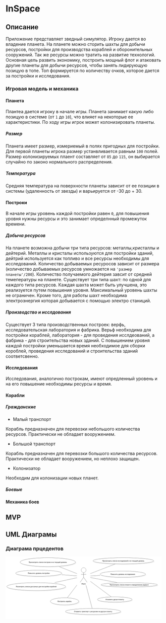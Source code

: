 # InSpace
## Описание
Приложение представляет зведный симулятор. Игроку дается во владение 
планета. На планете можно сторить шахты для добычи ресурсов, постройки для производства кораблей и оборонительных 
сооружений. Так же ресурсы можно тратить на развитие технологий. Основная цель развить экономику, построить мощный флот 
и атаковать другие планеты для добычи ресурсов, чтобы занять лидирующую позицую в топе. Топ формируется по количеству очков, 
которое дается за постройки и исследования.
### Игровая модель и механика
#### Планета
Плантеа дается игроку в начале игры. Планета занимает какую либо позицую в системе (от `1` до `10`), что влияет на 
некоторые ее характеристики. По ходу игры игрок может колонизировать планеты.
##### Размер
Планета имеет размер, измериемый в полях пригодных для постройки. Для первой планеты игрока размер устанвливается равным 
`100` полей. Размер колонизируемых плаент составляет от `85` до `115`, он выбирается случайно по законо нормального 
распределения. 
##### Температура
Средняя температура на поверхности планеты зависит от ее позиции в системы (удаленность от звезды) и варьируется от -30
до + 30.
#### Построки
В начале игры уровень каждой постройки равен `0`, для повышения уровня нужны ресурсы и это занимает определнный 
промежуток времени.
##### Добыча ресурсов 
На планете возможна добычи три типа ресурсов: металлы,кристаллы и дейтерий. Металлы и кристалы используются для 
постройки зданий, дейтрий используется как топливо и все ресурсы необходимы для исследований. Количество добываемых 
ресуросов зависит от размера (количество добываемых ресурсов умножается на `'размер планеты'/200`). Количество 
получаемого дейтерия завсит от средней темепературы на планете.
Существует три типа шахт: по одной для каждого типа ресурсов. Каждая шахта может быть улучшена, это реализуется путем 
повышения уровня. Максимальный уровень шахты не ограничен. Кроме того, для работы шахт необходима электроэнергия которая
добывается с помощью электро станиций.
##### Производство и исслдования
Существует 3 типа производственных построек: верфь, исследовательская лаборатория и фабрика. Верьф необходима для 
постройки кораблей, лаборатория - для проведения исслдеований, а фабрика - для строительства новых зданий. С повышением
уровня каждой постройки уменьшается время необходимое для сборки короблей, проведения исследований и строительства 
зданий соответсвенно.
#### Исследования
Исследования, аналогично построкам, имеют опредленный уровень и на его повышение необходимы ресурсы и время.
#### Корабли
##### Гражданские
* Малый транспорт

Корабль предназначен для перевозки небольшого количества ресурсов. Практически не обладает вооружением.


* Большой транспорт

Корабль предназначен для перевозки большого количества ресурсов. Практически не обладает вооружением, но неплохо защищен.

* Колонизатор

Необходим для колонизации новых планет.

##### Боевые
#### Механика боев
## MVP
## UML Диаграмы
### Диаграма прцедентов 
![use case](uml/UseCaseDiagram1.png)